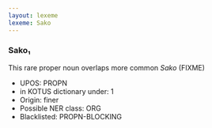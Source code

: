 ```yaml
---
layout: lexeme
lexeme: Sako
---
```


###  Sako₁

This rare proper noun overlaps more common *Sako* (FIXME)
* UPOS:  PROPN
* in KOTUS dictionary under:  1
* Origin:  finer
* Possible NER class:  ORG
* Blacklisted:  PROPN-BLOCKING

